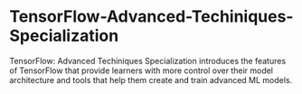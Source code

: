 # TensorFlow-Advanced-Techiniques-Specialization
TensorFlow: Advanced Techiniques Specialization introduces the features of TensorFlow that provide learners with more control over their model architecture and tools that help them create and train advanced ML models.
